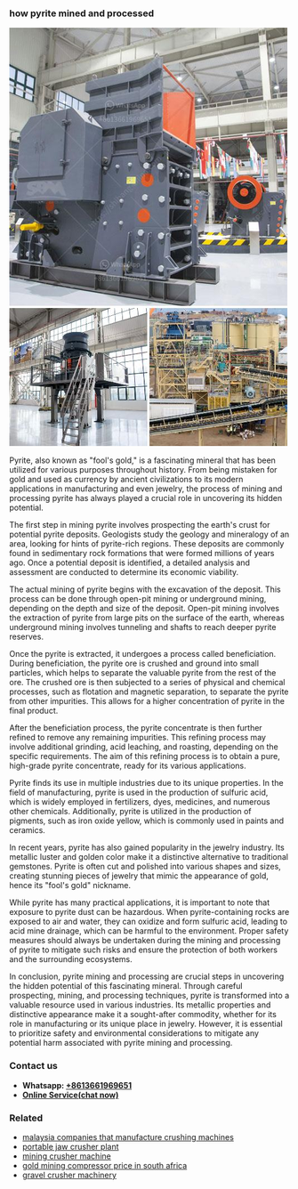 <h3>how pyrite mined and processed</h3><img src='1706773237.jpg' alt=''><p>Pyrite, also known as "fool's gold," is a fascinating mineral that has been utilized for various purposes throughout history. From being mistaken for gold and used as currency by ancient civilizations to its modern applications in manufacturing and even jewelry, the process of mining and processing pyrite has always played a crucial role in uncovering its hidden potential.</p><p>The first step in mining pyrite involves prospecting the earth's crust for potential pyrite deposits. Geologists study the geology and mineralogy of an area, looking for hints of pyrite-rich regions. These deposits are commonly found in sedimentary rock formations that were formed millions of years ago. Once a potential deposit is identified, a detailed analysis and assessment are conducted to determine its economic viability.</p><p>The actual mining of pyrite begins with the excavation of the deposit. This process can be done through open-pit mining or underground mining, depending on the depth and size of the deposit. Open-pit mining involves the extraction of pyrite from large pits on the surface of the earth, whereas underground mining involves tunneling and shafts to reach deeper pyrite reserves.</p><p>Once the pyrite is extracted, it undergoes a process called beneficiation. During beneficiation, the pyrite ore is crushed and ground into small particles, which helps to separate the valuable pyrite from the rest of the ore. The crushed ore is then subjected to a series of physical and chemical processes, such as flotation and magnetic separation, to separate the pyrite from other impurities. This allows for a higher concentration of pyrite in the final product.</p><p>After the beneficiation process, the pyrite concentrate is then further refined to remove any remaining impurities. This refining process may involve additional grinding, acid leaching, and roasting, depending on the specific requirements. The aim of this refining process is to obtain a pure, high-grade pyrite concentrate, ready for its various applications.</p><p>Pyrite finds its use in multiple industries due to its unique properties. In the field of manufacturing, pyrite is used in the production of sulfuric acid, which is widely employed in fertilizers, dyes, medicines, and numerous other chemicals. Additionally, pyrite is utilized in the production of pigments, such as iron oxide yellow, which is commonly used in paints and ceramics.</p><p>In recent years, pyrite has also gained popularity in the jewelry industry. Its metallic luster and golden color make it a distinctive alternative to traditional gemstones. Pyrite is often cut and polished into various shapes and sizes, creating stunning pieces of jewelry that mimic the appearance of gold, hence its "fool's gold" nickname.</p><p>While pyrite has many practical applications, it is important to note that exposure to pyrite dust can be hazardous. When pyrite-containing rocks are exposed to air and water, they can oxidize and form sulfuric acid, leading to acid mine drainage, which can be harmful to the environment. Proper safety measures should always be undertaken during the mining and processing of pyrite to mitigate such risks and ensure the protection of both workers and the surrounding ecosystems.</p><p>In conclusion, pyrite mining and processing are crucial steps in uncovering the hidden potential of this fascinating mineral. Through careful prospecting, mining, and processing techniques, pyrite is transformed into a valuable resource used in various industries. Its metallic properties and distinctive appearance make it a sought-after commodity, whether for its role in manufacturing or its unique place in jewelry. However, it is essential to prioritize safety and environmental considerations to mitigate any potential harm associated with pyrite mining and processing.</p><h3>Contact us</h3><ul><li><strong>Whatsapp:&nbsp;<a href="https://wa.me/8613661969651">+8613661969651</a></strong></li><li><a href="https://swt.shibang-china.com/?git&amp;zhl&amp;how pyrite mined and processed"><strong>Online Service(chat now)</strong></a></li></ul><h3>Related</h3><ul><li><a href='malaysia companies that manufacture crushing machines.md'>malaysia companies that manufacture crushing machines</a></li><li><a href='portable jaw crusher plant.md'>portable jaw crusher plant</a></li><li><a href='mining crusher machine.md'>mining crusher machine</a></li><li><a href='gold mining compressor price in south africa.md'>gold mining compressor price in south africa</a></li><li><a href='gravel crusher machinery.md'>gravel crusher machinery</a></li></ul>